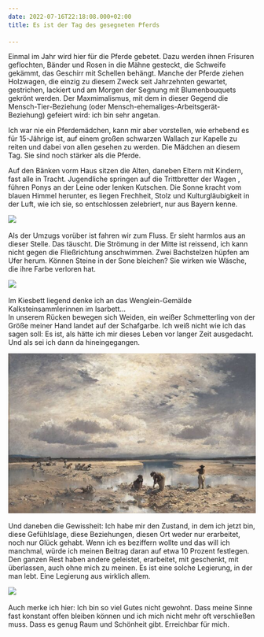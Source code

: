 ```yaml
---
date: 2022-07-16T22:18:08.000+02:00
title: Es ist der Tag des gesegneten Pferds

---
```

Einmal im Jahr wird hier für die Pferde gebetet. Dazu werden ihnen Frisuren geflochten, Bänder und Rosen in die Mähne gesteckt, die Schweife gekämmt, das Geschirr mit Schellen behängt. Manche der Pferde ziehen Holzwagen, die einzig zu diesem Zweck seit Jahrzehnten gewartet, gestrichen, lackiert und am Morgen der Segnung mit Blumenbouquets gekrönt werden. Der Maxmimalismus, mit dem in dieser Gegend die Mensch-Tier-Beziehung (oder Mensch-ehemaliges-Arbeitsgerät-Beziehung) gefeiert wird: ich bin sehr angetan.

Ich war nie ein Pferdemädchen, kann mir aber vorstellen, wie erhebend es für 15-Jährige ist, auf einem großen schwarzen Wallach zur Kapelle zu reiten und dabei von allen gesehen zu werden. Die Mädchen an diesem Tag. Sie sind noch stärker als die Pferde.

Auf den Bänken vorm Haus sitzen die Alten, daneben Eltern mit Kindern, fast alle in Tracht. Jugendliche springen auf die Trittbretter der Wagen , führen Ponys an der Leine oder lenken Kutschen. Die Sonne kracht vom blauen Himmel herunter, es liegen Frechheit, Stolz und Kulturgläubigkeit  in der Luft, wie ich sie, so entschlossen zelebriert, nur aus Bayern kenne.

![](/uploads/i.jpg)

Als der Umzugs vorüber ist fahren wir zum Fluss. Er sieht harmlos aus an dieser Stelle. Das täuscht. Die Strömung in der Mitte ist reissend, ich kann nicht gegen die Fließrichtung anschwimmen. Zwei Bachstelzen hüpfen am Ufer herum. Können Steine in der Sone bleichen? Sie wirken wie Wäsche, die ihre Farbe verloren  hat.

![](/uploads/rosa-stein2.jpg)

Im Kiesbett liegend denke ich an das Wenglein-Gemälde Kalksteinsammlerinnen im Isarbett...   
In unserem Rücken bewegen sich Weiden, ein weißer Schmetterling von der Größe meiner Hand landet auf der Schafgarbe. Ich weiß nicht wie ich das sagen soll: Es ist, als hätte ich mir dieses Leben vor langer Zeit ausgedacht. Und als sei ich dann da hineingegangen. 

![](/uploads/kalksteinsammlerinnnen-isarbett.jpg)

Und daneben die Gewissheit: Ich habe mir den Zustand, in dem ich jetzt bin, diese Gefühlslage, diese Beziehungen, diesen Ort weder nur erarbeitet, noch nur Glück gehabt. Wenn ich es beziffern wollte und das will ich manchmal, würde ich meinen Beitrag daran auf etwa 10 Prozent festlegen. Den ganzen Rest haben andere geleistet, erarbeitet, mit geschenkt, mit überlassen, auch ohne mich zu meinen. Es ist eine solche Legierung, in der man lebt. Eine Legierung aus wirklich allem.

![](/uploads/i-und-berge.jpg)

Auch merke ich hier: Ich bin so viel Gutes nicht gewohnt. Dass meine Sinne fast konstant offen bleiben können und ich mich nicht mehr oft verschließen muss. Dass es genug Raum und Schönheit gibt. Erreichbar für mich. 